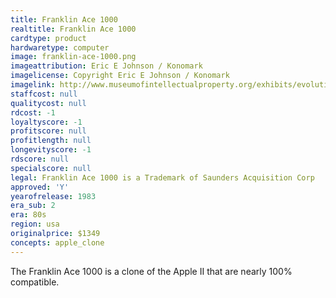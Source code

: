 ```yaml
---
title: Franklin Ace 1000
realtitle: Franklin Ace 1000
cardtype: product
hardwaretype: computer
image: franklin-ace-1000.png
imageattribution: Eric E Johnson / Konomark
imagelicense: Copyright Eric E Johnson / Konomark
imagelink: http://www.museumofintellectualproperty.org/exhibits/evolution_of_copyright.html
staffcost: null
qualitycost: null
rdcost: -1
loyaltyscore: -1
profitscore: null
profitlength: null
longevityscore: -1
rdscore: null
specialscore: null
legal: Franklin Ace 1000 is a Trademark of Saunders Acquisition Corp
approved: 'Y'
yearofrelease: 1983
era_sub: 2
era: 80s
region: usa
originalprice: $1349
concepts: apple_clone
---
```


The Franklin Ace 1000 is a clone of the Apple II that are nearly 100% compatible.
